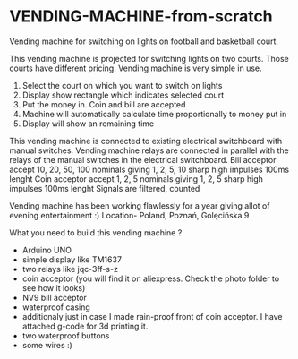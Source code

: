 # VENDING-MACHINE-from-scratch
Vending machine for switching on lights on football and basketball court.

This vending machine is projected for switching lights on two courts. Those courts have different pricing. 
Vending machine is very simple in use. 
1. Select the court on which you want to switch on lights
2. Display show rectangle which indicates selected court
3. Put the money in. Coin and bill are accepted
4. Machine will automatically calculate time proportionally to money put in
5. Display will show an remaining time

This vending machine is connected to existing electrical switchboard with manual switches. Vending machine relays are connected in parallel with the relays of the manual switches in the electrical switchboard.
Bill acceptor accept 10, 20, 50, 100 nominals giving 1, 2, 5, 10 sharp high impulses 100ms lenght
Coin acceptor accept 1, 2, 5 nominals giving 1, 2, 5 sharp high impulses 100ms lenght
Signals are filtered, counted

Vending machine has been working flawlessly for a year giving allot of evening entertainment :)
Location- Poland, Poznań, Golęcińska 9

What you need to build this vending machine ?
- Arduino UNO
- simple display like TM1637
- two relays like jqc-3ff-s-z
- coin acceptor (you will find it on aliexpress. Check the photo folder to see how it looks)
- NV9 bill acceptor
- waterproof casing
- additionaly just in case I made rain-proof front of coin acceptor. I have attached g-code for 3d printing it. 
- two waterproof buttons
- some wires :)

